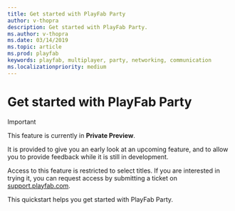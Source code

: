 ```yaml
---
title: Get started with PlayFab Party
author: v-thopra
description: Get started with PlayFab Party.
ms.author: v-thopra
ms.date: 03/14/2019
ms.topic: article
ms.prod: playfab
keywords: playfab, multiplayer, party, networking, communication
ms.localizationpriority: medium
---
```


# Get started with PlayFab Party

> [!IMPORTANT]
> This feature is currently in **Private Preview**.  
>
> It is provided to give you an early look at an upcoming feature, and to allow you to provide feedback while it is still in development.  
>
> Access to this feature is restricted to select titles. If you are interested in trying it, you can request access by submitting a ticket on [support.playfab.com](https://support.playfab.com/hc/en-us/requests/new).

This quickstart helps you get started with PlayFab Party.
